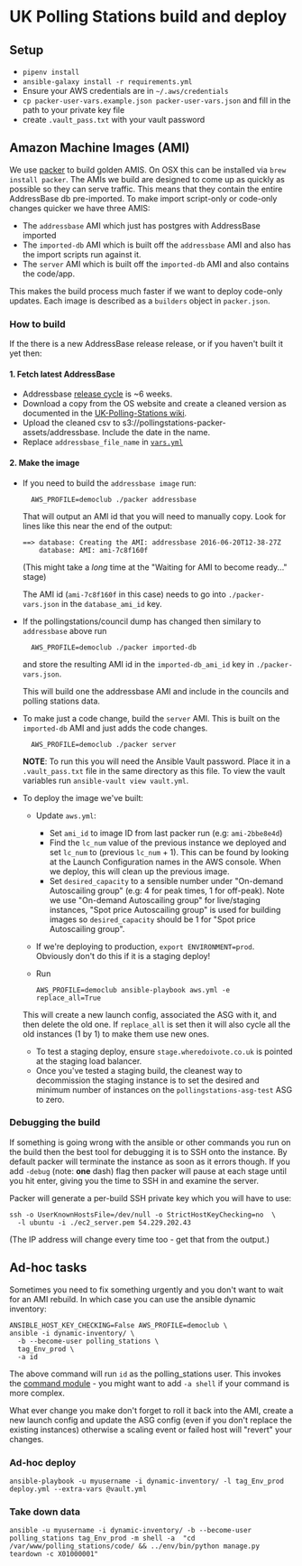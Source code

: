 # UK Polling Stations build and deploy

## Setup

- `pipenv install`
- `ansible-galaxy install -r requirements.yml`
- Ensure your AWS credentials are in `~/.aws/credentials`
- `cp packer-user-vars.example.json packer-user-vars.json` and fill in the path to your private key file
- create `.vault_pass.txt` with your vault password

## Amazon Machine Images (AMI)

We use [packer](https://www.packer.io/) to build golden AMIS.
On OSX this can be installed via `brew install packer`.
The AMIs we build are designed to come up as quickly as
possible so they can serve traffic. This means that they contain the entire
AddressBase db pre-imported. To make import script-only or code-only changes
quicker we have three AMIS:

- The `addressbase` AMI which just has postgres with AddressBase imported
- The `imported-db` AMI which is built off the `addressbase` AMI and also has
  the import scripts run against it.
- The `server` AMI which is built off the `imported-db` AMI and also contains
  the code/app.

This makes the build process much faster if we want to deploy code-only updates.
Each image is described as a `builders` object in `packer.json`.


### How to build

If the there is a new AddressBase release release,
or if you haven't built it yet then:

#### 1. Fetch latest AddressBase

- Addressbase [release cycle](https://ordnancesurvey.co.uk/buiness-government/tools-support/addressbase-epoch-dates) is ~6 weeks.
- Download a copy from the OS website and create a cleaned version as documented in the [UK-Polling-Stations wiki](https://github.com/DemocracyClub/UK-Polling-Stations/wiki/).
- Upload the cleaned csv to s3://pollingstations-packer-assets/addressbase. Include the date in the name.
- Replace `addressbase_file_name` in [`vars.yml`](https://github.com/DemocracyClub/polling_deploy/blob/6fab00116a27bac191aaa0ac39eed0daa697738f/vars.yml#L10) 

#### 2. Make the image

- If you need to build the `addressbase image` run:

        AWS_PROFILE=democlub ./packer addressbase

  That will output an AMI id that you will need to manually copy. Look for
  lines like this near the end of the output:

      ==> database: Creating the AMI: addressbase 2016-06-20T12-38-27Z
          database: AMI: ami-7c8f160f

  (This might take a *long* time at the "Waiting for AMI to become ready..."
  stage)

  The AMI id (`ami-7c8f160f` in this case) needs to go into
  `./packer-vars.json` in the `database_ami_id` key.

- If the pollingstations/council dump has changed then similary to
  `addressbase` above run

        AWS_PROFILE=democlub ./packer imported-db

  and store the resulting AMI id in the `imported-db_ami_id` key in
  `./packer-vars.json`.

  This will build one the addressbase AMI and include in the councils and
  polling stations data.

- To make just a code change, build the `server` AMI. This is built on the
  `imported-db` AMI and just adds the code changes.

        AWS_PROFILE=democlub ./packer server

  **NOTE**: To run this you will need the Ansible Vault password. Place it in
  a `.vault_pass.txt` file in the same directory as this file. To view the
  vault variables run `ansible-vault view vault.yml`.

- To deploy the image we've built:
  - Update `aws.yml`:
    - Set `ami_id` to image ID from last packer run (e.g: `ami-2bbe8e4d`)
    - Find the `lc_num` value of the previous instance we deployed and set
      `lc_num` to (previous `lc_num` + 1). This can be found by looking at the
      Launch Configuration names in the AWS console.
      When we deploy, this will clean up the previous image.
    - Set `desired_capacity` to a sensible number under
      "On-demand Autoscailing group" (e.g: 4 for peak times, 1 for off-peak).
      Note we use "On-demand Autoscailing group" for live/staging instances,
      "Spot price Autoscailing group" is used for building images so
      `desired_capacity` should be 1 for "Spot price Autoscailing group".
  - If we're deploying to production, `export ENVIRONMENT=prod`. Obviously
    don't do this if it is a staging deploy!
  - Run

        AWS_PROFILE=democlub ansible-playbook aws.yml -e replace_all=True

  This will create a new launch config, associated the ASG with it, and then
  delete the old one. If `replace_all` is set then it will also cycle all the
  old instances (1 by 1) to make them use new ones.
  - To test a staging deploy, ensure `stage.wheredoivote.co.uk` is pointed at
    the staging load balancer.
  - Once you've tested a staging build, the cleanest way to decommission the
    staging instance is to set the desired and minimum number of instances on
    the `pollingstations-asg-test` ASG to zero.

### Debugging the build

If something is going wrong with the ansible or other commands you run on the
build then the best tool for debugging it is to SSH onto the instance. By
default packer will terminate the instance as soon as it errors though. If you
add `-debug` (note: **one** dash) flag then packer will pause at each stage
until you hit enter, giving you the time to SSH in and examine the server.

Packer will generate a per-build SSH private key which you will have to use:

    ssh -o UserKnownHostsFile=/dev/null -o StrictHostKeyChecking=no  \
      -l ubuntu -i ./ec2_server.pem 54.229.202.43

(The IP address will change every time too - get that from the output.)

## Ad-hoc tasks

Sometimes you need to fix something urgently and you don't want to wait for an
AMI rebuild. In which case you can use the ansible dynamic inventory:

    ANSIBLE_HOST_KEY_CHECKING=False AWS_PROFILE=democlub \
    ansible -i dynamic-inventory/ \
      -b --become-user polling_stations \
      tag_Env_prod \
      -a id

The above command will run `id` as the polling_stations user. This invokes the
[command module][ansible_command_module] - you might want to add `-a shell` if
your command is more complex.

What ever change you make don't forget to roll it back into the AMI, create a
new launch config and update the ASG config (even if you don't replace the
existing instances) otherwise a scaling event or failed host will "revert"
your changes.

[ansible_command_module]: http://docs.ansible.com/ansible/command_module.html

### Ad-hoc deploy

`ansible-playbook -u myusername -i dynamic-inventory/ -l tag_Env_prod deploy.yml --extra-vars @vault.yml`

### Take down data

`ansible -u myusername -i dynamic-inventory/ -b --become-user polling_stations tag_Env_prod -m shell -a  "cd /var/www/polling_stations/code/ && ../env/bin/python manage.py teardown -c X01000001"`

